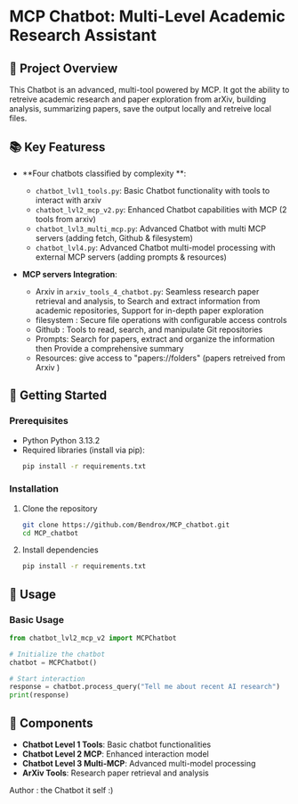 # MCP Chatbot: Multi-Level Academic Research Assistant

## 🤖 Project Overview

This Chatbot is an advanced, multi-tool powered by MCP. It got the ability to retreive academic research and paper exploration from arXiv, building analysis, summarizing papers, save the output locally and retreive local files. 

## 📚 Key Featuress

- **Four chatbots classified by complexity **: 
  - `chatbot_lvl1_tools.py`: Basic Chatbot functionality with tools to interact with arxiv
  - `chatbot_lvl2_mcp_v2.py`: Enhanced Chatbot capabilities with MCP (2 tools from arxiv)
  - `chatbot_lvl3_multi_mcp.py`: Advanced Chatbot with multi MCP servers (adding fetch, Github & filesystem)
  - `chatbot_lvl4.py`: Advanced Chatbot multi-model processing with external MCP servers (adding prompts & resources)

- **MCP servers Integration**:

  - Arxiv in `arxiv_tools_4_chatbot.py`: Seamless research paper retrieval and analysis, to Search and extract information from academic repositories, Support for in-depth paper exploration
  - filesystem : Secure file operations with configurable access controls
  - Github : Tools to read, search, and manipulate Git repositories
  - Prompts: Search for papers, extract and organize the information then Provide a comprehensive summary
  - Resources: give access to "papers://folders" (papers retreived from Arxiv )

## 🚀 Getting Started

### Prerequisites

- Python Python 3.13.2
- Required libraries (install via pip):
  ```bash
  pip install -r requirements.txt
  ```

### Installation

1. Clone the repository
   ```bash
   git clone https://github.com/Bendrox/MCP_chatbot.git
   cd MCP_chatbot
   ```

2. Install dependencies
   ```bash
   pip install -r requirements.txt
   ```

## 🔧 Usage

### Basic Usage

```python
from chatbot_lvl2_mcp_v2 import MCPChatbot

# Initialize the chatbot
chatbot = MCPChatbot()

# Start interaction
response = chatbot.process_query("Tell me about recent AI research")
print(response)
```

## 🌟 Components

- **Chatbot Level 1 Tools**: Basic chatbot functionalities
- **Chatbot Level 2 MCP**: Enhanced interaction model
- **Chatbot Level 3 Multi-MCP**: Advanced multi-model processing
- **ArXiv Tools**: Research paper retrieval and analysis


Author : the Chatbot it self :)